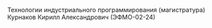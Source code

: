 Технологии индустриального программирования (магистратура)
Курнаков Кирилл Александрович (ЭФМО-02-24)
